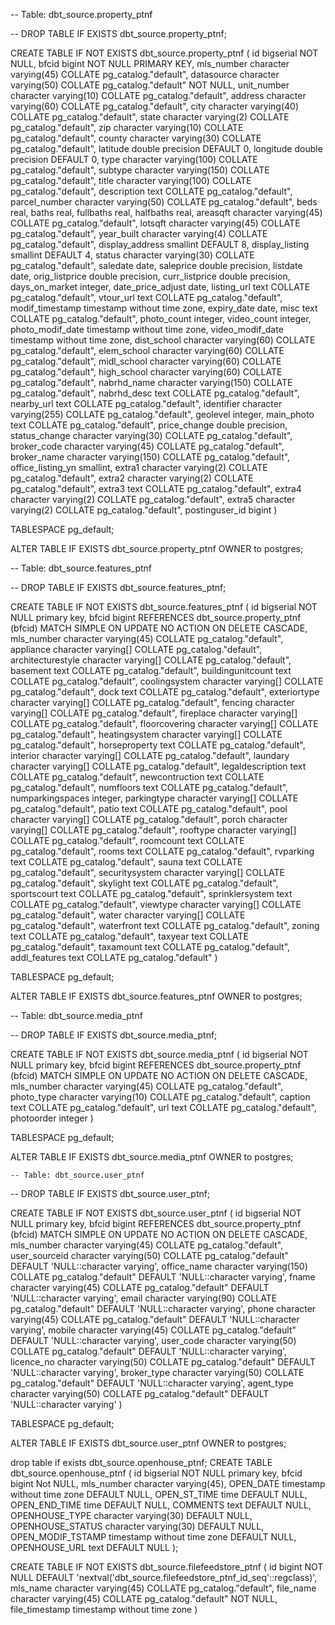  -- Table: dbt_source.property_ptnf

-- DROP TABLE IF EXISTS dbt_source.property_ptnf;

CREATE TABLE IF NOT EXISTS dbt_source.property_ptnf
(
    id bigserial NOT NULL,
    bfcid bigint NOT NULL PRIMARY KEY,
    mls_number character varying(45) COLLATE pg_catalog."default",
    datasource character varying(50) COLLATE pg_catalog."default" NOT NULL,
    unit_number character varying(10) COLLATE pg_catalog."default",
    address character varying(60) COLLATE pg_catalog."default",
    city character varying(40) COLLATE pg_catalog."default",
    state character varying(2) COLLATE pg_catalog."default",
    zip character varying(10) COLLATE pg_catalog."default",
    county character varying(30) COLLATE pg_catalog."default",
    latitude double precision DEFAULT 0,
    longitude double precision DEFAULT 0,
    type character varying(100) COLLATE pg_catalog."default",
    subtype character varying(150) COLLATE pg_catalog."default",
    title character varying(100) COLLATE pg_catalog."default",
    description text COLLATE pg_catalog."default",
    parcel_number character varying(50) COLLATE pg_catalog."default",
    beds real,
    baths real,
    fullbaths real,
    halfbaths real,
    areasqft character varying(45) COLLATE pg_catalog."default",
    lotsqft character varying(45) COLLATE pg_catalog."default",
    year_built character varying(4) COLLATE pg_catalog."default",
    display_address smallint DEFAULT 8,
    display_listing smallint DEFAULT 4,
    status character varying(30) COLLATE pg_catalog."default",
    saledate date,
    saleprice double precision,
    listdate date,
    orig_listprice double precision,
    curr_listprice double precision,
    days_on_market integer,
    date_price_adjust date,
    listing_url text COLLATE pg_catalog."default",
    vtour_url text COLLATE pg_catalog."default",
    modif_timestamp timestamp without time zone,
    expiry_date date,
    misc text COLLATE pg_catalog."default",
    photo_count integer,
    video_count integer,
    photo_modif_date timestamp without time zone,
    video_modif_date timestamp without time zone,
    dist_school character varying(60) COLLATE pg_catalog."default",
    elem_school character varying(60) COLLATE pg_catalog."default",
    midl_school character varying(60) COLLATE pg_catalog."default",
    high_school character varying(60) COLLATE pg_catalog."default",
    nabrhd_name character varying(150) COLLATE pg_catalog."default",
    nabrhd_desc text COLLATE pg_catalog."default",
    nearby_url text COLLATE pg_catalog."default",
    identifier character varying(255) COLLATE pg_catalog."default",
    geolevel integer,
    main_photo text COLLATE pg_catalog."default",
    price_change double precision,
    status_change character varying(30) COLLATE pg_catalog."default",
    broker_code character varying(45) COLLATE pg_catalog."default",
    broker_name character varying(150) COLLATE pg_catalog."default",
    office_listing_yn smallint,
    extra1 character varying(2) COLLATE pg_catalog."default",
    extra2 character varying(2) COLLATE pg_catalog."default",
    extra3 text COLLATE pg_catalog."default",
    extra4 character varying(2) COLLATE pg_catalog."default",
    extra5 character varying(2) COLLATE pg_catalog."default",
    postinguser_id bigint
)

TABLESPACE pg_default;

ALTER TABLE IF EXISTS dbt_source.property_ptnf
    OWNER to postgres;

-- Table: dbt_source.features_ptnf

-- DROP TABLE IF EXISTS dbt_source.features_ptnf;

CREATE TABLE IF NOT EXISTS dbt_source.features_ptnf
(
    id bigserial NOT NULL primary key,
    bfcid bigint REFERENCES dbt_source.property_ptnf (bfcid) MATCH SIMPLE
        ON UPDATE NO ACTION
        ON DELETE CASCADE,
    mls_number character varying(45) COLLATE pg_catalog."default",
    appliance character varying[] COLLATE pg_catalog."default",
    architecturestyle character varying[] COLLATE pg_catalog."default",
    basement text COLLATE pg_catalog."default",
    buildingunitcount text COLLATE pg_catalog."default",
    coolingsystem character varying[] COLLATE pg_catalog."default",
    dock text COLLATE pg_catalog."default",
    exteriortype character varying[] COLLATE pg_catalog."default",
    fencing character varying[] COLLATE pg_catalog."default",
    fireplace character varying[] COLLATE pg_catalog."default",
    floorcovering character varying[] COLLATE pg_catalog."default",
    heatingsystem character varying[] COLLATE pg_catalog."default",
    horseproperty text COLLATE pg_catalog."default",
    interior character varying[] COLLATE pg_catalog."default",
    laundary character varying[] COLLATE pg_catalog."default",
    legaldescription text COLLATE pg_catalog."default",
    newcontruction text COLLATE pg_catalog."default",
    numfloors text COLLATE pg_catalog."default",
    numparkingspaces integer,
    parkingtype character varying[] COLLATE pg_catalog."default",
    patio text COLLATE pg_catalog."default",
    pool character varying[] COLLATE pg_catalog."default",
    porch character varying[] COLLATE pg_catalog."default",
    rooftype character varying[] COLLATE pg_catalog."default",
    roomcount text COLLATE pg_catalog."default",
    rooms text COLLATE pg_catalog."default",
    rvparking text COLLATE pg_catalog."default",
    sauna text COLLATE pg_catalog."default",
    securitysystem character varying[] COLLATE pg_catalog."default",
    skylight text COLLATE pg_catalog."default",
    sportscourt text COLLATE pg_catalog."default",
    sprinklersystem text COLLATE pg_catalog."default",
    viewtype character varying[] COLLATE pg_catalog."default",
    water character varying[] COLLATE pg_catalog."default",
    waterfront text COLLATE pg_catalog."default",
    zoning text COLLATE pg_catalog."default",
    taxyear text COLLATE pg_catalog."default",
    taxamount text COLLATE pg_catalog."default",
    addl_features text COLLATE pg_catalog."default"
)

TABLESPACE pg_default;

ALTER TABLE IF EXISTS dbt_source.features_ptnf
    OWNER to postgres;



-- Table: dbt_source.media_ptnf

-- DROP TABLE IF EXISTS dbt_source.media_ptnf;

CREATE TABLE IF NOT EXISTS dbt_source.media_ptnf
(
    id bigserial NOT NULL primary key,
    bfcid bigint REFERENCES dbt_source.property_ptnf (bfcid) MATCH SIMPLE
        ON UPDATE NO ACTION
        ON DELETE CASCADE,
    mls_number character varying(45) COLLATE pg_catalog."default",
    photo_type character varying(10) COLLATE pg_catalog."default",
    caption text COLLATE pg_catalog."default",
    url text COLLATE pg_catalog."default",
    photoorder integer
)

TABLESPACE pg_default;

ALTER TABLE IF EXISTS dbt_source.media_ptnf
    OWNER to postgres;


    -- Table: dbt_source.user_ptnf

-- DROP TABLE IF EXISTS dbt_source.user_ptnf;

CREATE TABLE IF NOT EXISTS dbt_source.user_ptnf
(
    id bigserial NOT NULL primary key,
    bfcid bigint REFERENCES dbt_source.property_ptnf (bfcid) MATCH SIMPLE
        ON UPDATE NO ACTION
        ON DELETE CASCADE,
    mls_number character varying(45) COLLATE pg_catalog."default",
    user_sourceid character varying(50) COLLATE pg_catalog."default" DEFAULT 'NULL::character varying',
    office_name character varying(150) COLLATE pg_catalog."default" DEFAULT 'NULL::character varying',
    fname character varying(45) COLLATE pg_catalog."default" DEFAULT 'NULL::character varying',
    email character varying(90) COLLATE pg_catalog."default" DEFAULT 'NULL::character varying',
    phone character varying(45) COLLATE pg_catalog."default" DEFAULT 'NULL::character varying',
    mobile character varying(45) COLLATE pg_catalog."default" DEFAULT 'NULL::character varying',
    user_code character varying(50) COLLATE pg_catalog."default" DEFAULT 'NULL::character varying',
    licence_no character varying(50) COLLATE pg_catalog."default" DEFAULT 'NULL::character varying',
    broker_type character varying(50) COLLATE pg_catalog."default" DEFAULT 'NULL::character varying',
    agent_type character varying(50) COLLATE pg_catalog."default" DEFAULT 'NULL::character varying'
)

TABLESPACE pg_default;

ALTER TABLE IF EXISTS dbt_source.user_ptnf
    OWNER to postgres;


drop table if exists dbt_source.openhouse_ptnf;
CREATE TABLE dbt_source.openhouse_ptnf (
    id bigserial NOT NULL primary key,
    bfcid bigint Not NULL,
   mls_number character varying(45),
  OPEN_DATE timestamp without time zone DEFAULT NULL,
  OPEN_ST_TIME time DEFAULT NULL,
  OPEN_END_TIME time DEFAULT NULL,
  COMMENTS text DEFAULT NULL,
  OPENHOUSE_TYPE character varying(30) DEFAULT NULL,
  OPENHOUSE_STATUS character varying(30) DEFAULT NULL,
  OPEN_MODIF_TSTAMP timestamp without time zone DEFAULT NULL,
  OPENHOUSE_URL text DEFAULT NULL
);


CREATE TABLE IF NOT EXISTS dbt_source.filefeedstore_ptnf
(
    id bigint NOT NULL DEFAULT 'nextval('dbt_source.filefeedstore_ptnf_id_seq'::regclass)',
    mls_name character varying(45) COLLATE pg_catalog."default",
    file_name character varying(45) COLLATE pg_catalog."default" NOT NULL,
    file_timestamp timestamp without time zone
)
